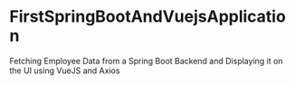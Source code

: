 # FirstSpringBootAndVuejsApplication
Fetching Employee Data from a Spring Boot Backend and Displaying it on the UI using VueJS and Axios
